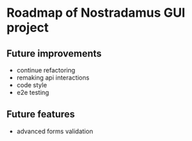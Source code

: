 # Roadmap of Nostradamus GUI project

## Future  improvements
- continue refactoring
- remaking api interactions
- code style
- e2e testing

## Future  features
- advanced forms validation

